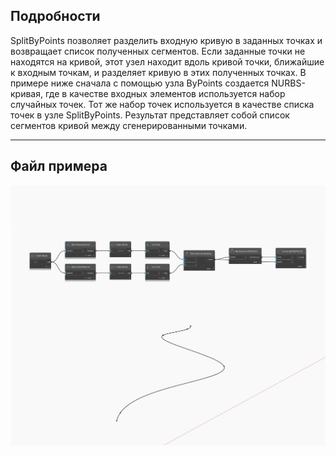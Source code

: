 ## Подробности
SplitByPoints позволяет разделить входную кривую в заданных точках и возвращает список полученных сегментов. Если заданные точки не находятся на кривой, этот узел находит вдоль кривой точки, ближайшие к входным точкам, и разделяет кривую в этих полученных точках. В примере ниже сначала с помощью узла ByPoints создается NURBS-кривая, где в качестве входных элементов используется набор случайных точек. Тот же набор точек используется в качестве списка точек в узле SplitByPoints. Результат представляет собой список сегментов кривой между сгенерированными точками.
___
## Файл примера

![SplitByPoints](./Autodesk.DesignScript.Geometry.Curve.SplitByPoints_img.jpg)

